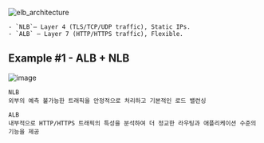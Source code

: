 ![elb_architecture](https://github.com/user-attachments/assets/121e88f5-f33b-4313-9e76-63312c667713)
```
- `NLB`— Layer 4 (TLS/TCP/UDP traffic), Static IPs.
- `ALB` — Layer 7 (HTTP/HTTPS traffic), Flexible.
```

## Example #1 - ALB + NLB
![image](https://github.com/user-attachments/assets/28413305-2f78-4f07-85ac-622978e275f9)

```
NLB
외부의 예측 불가능한 트래픽을 안정적으로 처리하고 기본적인 로드 밸런싱

ALB
내부적으로 HTTP/HTTPS 트래픽의 특성을 분석하여 더 정교한 라우팅과 애플리케이션 수준의 기능을 제공
```
